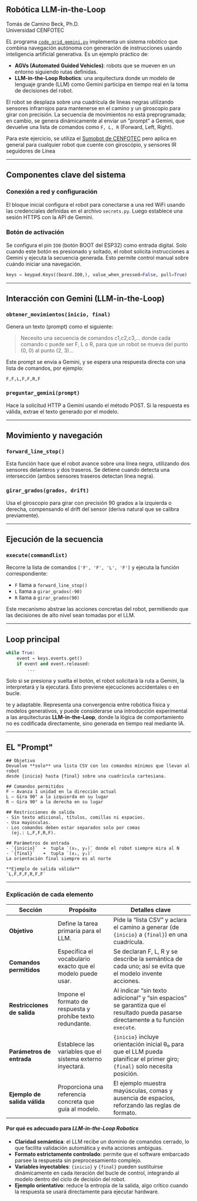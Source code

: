 ## Robótica LLM-in-the-Loop

Tomás de Camino Beck, Ph.D.  
Universidad CENFOTEC  

EL programa [`code_grid_gemini.py`](https://github.com/Universidad-Cenfotec/ExpoCenfo/blob/main/Ejemplos_LLM_ESP32/LLM_in_the_Loop_Robotics/code_grid_gemini.py) implementa un sistema robótico que combina navegación autónoma con generación de instrucciones usando inteligencia artificial generativa. Es un ejemplo práctico de:

* **AGVs (Automated Guided Vehicles)**: robots que se mueven en un entorno siguiendo rutas definidas.
* **LLM-in-the-Loop Robotics**: una arquitectura donde un modelo de lenguaje grande (LLM) como Gemini participa en tiempo real en la toma de decisiones del robot.

El robot se desplaza sobre una cuadrícula de líneas negras utilizando sensores infrarrojos para mantenerse en el camino y un giroscopio para girar con precisión. La secuencia de movimientos no está preprogramada; en cambio, se genera dinámicamente al enviar un "prompt" a Gemini, que devuelve una lista de comandos como `F, L, R` (Forward, Left, Right).

Para este ejercicio, se utiliza el [Sumobot de CENFOTEC](https://github.com/Universidad-Cenfotec/Sumobot) pero aplica en general para cualquier robot que cuente con giroscópio, y sensores IR seguidores de Línea

---

## Componentes clave del sistema

### Conexión a red y configuración

El bloque inicial configura el robot para conectarse a una red WiFi usando las credenciales definidas en el archivo `secrets.py`. Luego establece una sesión HTTPS con la API de Gemini.

### Botón de activación

Se configura el pin `IO0` (botón BOOT del ESP32) como entrada digital. Solo cuando este botón es presionado y soltado, el robot solicita instrucciones a Gemini y ejecuta la secuencia generada. Esto permite control manual sobre cuándo iniciar una navegación.

```python
keys = keypad.Keys((board.IO0,), value_when_pressed=False, pull=True)
```

---

## Interacción con Gemini (LLM-in-the-Loop)

### `obtener_movimientos(inicio, final)`

Genera un texto (prompt) como el siguiente:

> Necesito una secuencia de comandos c1,c2,c3,... donde cada comando c puede ser F, L o R, para que un robot se mueva del punto (0, 0) al punto (2, 3)...

Este prompt se envía a Gemini, y se espera una respuesta directa con una lista de comandos, por ejemplo:

```
F,F,L,F,F,R,F
```

### `preguntar_gemini(prompt)`

Hace la solicitud HTTP a Gemini usando el método POST. Si la respuesta es válida, extrae el texto generado por el modelo.

---

## Movimiento y navegación

### `forward_line_stop()`

Esta función hace que el robot avance sobre una línea negra, utilizando dos sensores delanteros y dos traseros. Se detiene cuando detecta una intersección (ambos sensores traseros detectan línea negra).

### `girar_grados(grados, drift)`

Usa el giroscopio para girar con precisión 90 grados a la izquierda o derecha, compensando el drift del sensor (deriva natural que se calibra previamente).

---

## Ejecución de la secuencia

### `execute(commandlist)`

Recorre la lista de comandos `['F', 'F', 'L', 'F']` y ejecuta la función correspondiente:

* `F` llama a `forward_line_stop()`
* `L` llama a `girar_grados(-90)`
* `R` llama a `girar_grados(90)`

Este mecanismo abstrae las acciones concretas del robot, permitiendo que las decisiones de alto nivel sean tomadas por el LLM.

---

## Loop principal

```python
while True:
    event = keys.events.get()
    if event and event.released:
        ...
```

Solo si se presiona y suelta el botón, el robot solicitará la ruta a Gemini, la interpretará y la ejecutará. Esto previene ejecuciones accidentales o en bucle.

te y adaptable. Representa una convergencia entre robótica física y modelos generativos, y puede considerarse una introducción experimental a las arquitecturas **LLM-in-the-Loop**, donde la lógica de comportamiento no es codificada directamente, sino generada en tiempo real mediante IA.

---

## EL "Prompt"

```
## Objetivo
Devuelve **solo** una lista CSV con los comandos mínimos que llevan al robot
desde {inicio} hasta {final} sobre una cuadrícula cartesiana.

## Comandos permitidos
F – Avanza 1 unidad en la dirección actual  
L – Gira 90° a la izquierda en su lugar  
R – Gira 90° a la derecha en su lugar  

## Restricciones de salida
- Sin texto adicional, títulos, comillas ni espacios.
- Usa mayúsculas.  
- Los comandos deben estar separados solo por comas
  (ej.: L,F,F,R,F).

## Parámetros de entrada
- `{inicio}`  ➜  tupla `(x₀, y₀)` donde el robot siempre mira al N  
- `{final}`   ➜  tupla `(x₁, y₁)`  
La orientación final siempre es al norte

**Ejemplo de salida válida**  
`L,F,F,F,R,F,F`
```

---

### Explicación de cada elemento

| Sección                      | Propósito                                                  | Detalles clave                                                                                                                     |
| ---------------------------- | ---------------------------------------------------------- | ---------------------------------------------------------------------------------------------------------------------------------- |
| **Objetivo**                 | Define la tarea primaria para el LLM.                      | Pide la “lista CSV” y aclara el camino a generar (de `{inicio}` a `{final}`) en una cuadrícula.                                    |
| **Comandos permitidos**      | Especifica el vocabulario exacto que el modelo puede usar. | Se declaran F, L, R y se describe la semántica de cada uno; así se evita que el modelo invente acciones.                           |
| **Restricciones de salida**  | Impone el formato de respuesta y prohíbe texto redundante. | Al indicar “sin texto adicional” y “sin espacios” se garantiza que el resultado pueda pasarse directamente a tu función `execute`. |
| **Parámetros de entrada**    | Establece las variables que el sistema externo inyectará.  | `{inicio}` incluye orientación inicial θ₀ para que el LLM pueda planificar el primer giro; `{final}` solo necesita posición.       |
| **Ejemplo de salida válida** | Proporciona una referencia concreta que guía al modelo.    | El ejemplo muestra mayúsculas, comas y ausencia de espacios, reforzando las reglas de formato.                                     |

#### Por qué es adecuado para *LLM-in-the-Loop Robotics*

* **Claridad semántica**: el LLM recibe un dominio de comandos cerrado, lo que facilita validación automática y evita acciones ambiguas.
* **Formato estrictamente controlado**: permite que el software embarcado parsee la respuesta sin preprocesamiento complejo.
* **Variables inyectables**: `{inicio}` y `{final}` pueden sustituirse dinámicamente en cada iteración del bucle de control, integrando al modelo dentro del ciclo de decisión del robot.
* **Ejemplo orientativo**: reduce la entropía de la salida, algo crítico cuando la respuesta se usará directamente para ejecutar hardware.

